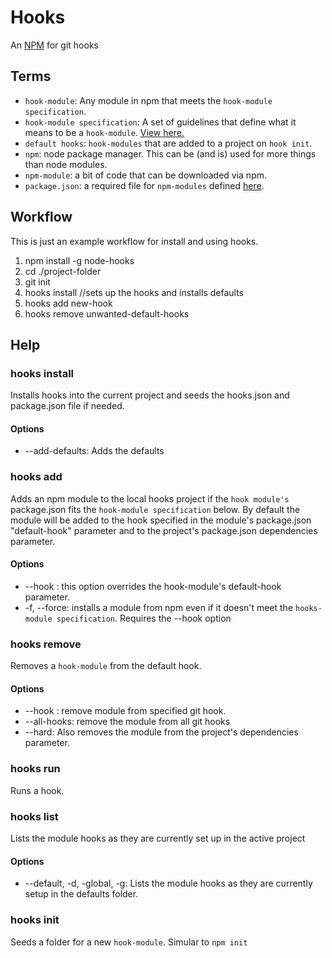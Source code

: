# Hooks

An [NPM](https://github.com/isaacs/npm) for git hooks

## Terms

* `hook-module`: Any module in npm that meets the `hook-module specification`. 
* `hook-module specification`: A set of guidelines that define what it means to be a `hook-module`. [View here.](https://github.com/mcwhittemore/node-hooks/blob/master/docs/hook-module-specification.md)
* `default hooks`: `hook-modules` that are added to a project on `hook init`.
* `npm`: node package manager. This can be (and is) used for more things than node modules.
* `npm-module`: a bit of code that can be downloaded via npm.
* `package.json`: a required file for `npm-modules` defined [here](https://github.com/isaacs/npm/blob/master/doc/files/package.json.md).

## Workflow

This is just an example workflow for install and using hooks.

1. npm install -g node-hooks
2. cd ./project-folder
3. git init
4. hooks install //sets up the hooks and installs defaults
5. hooks add new-hook
11. hooks remove unwanted-default-hooks

## Help

### hooks install

Installs hooks into the current project and seeds the hooks.json and package.json file if needed. 

#### Options

* --add-defaults: Adds the defaults

### hooks add

Adds an npm module to the local hooks project if the `hook module's` package.json fits the `hook-module specification` below. By default the module will be added to the hook specified in the module's package.json "default-hook" parameter and to the project's package.json dependencies parameter.

#### Options

* --hook <GIT HOOK NAME>: this option overrides the hook-module's default-hook parameter.
* -f, --force: installs a module from npm even if it doesn't meet the `hooks-module specification`. Requires the --hook option

### hooks remove

Removes a `hook-module` from the default hook.

#### Options

* --hook <GIT HOOK NAME>: remove module from specified git hook.
* --all-hooks: remove the module from all git hooks
* --hard: Also removes the module from the project's dependencies parameter.

### hooks run

Runs a hook.

### hooks list

Lists the module hooks as they are currently set up in the active project

#### Options

* --default, -d, -global, -g: Lists the module hooks as they are currently setup in the defaults folder.

### hooks init

Seeds a folder for a new `hook-module`. Simular to `npm init`

